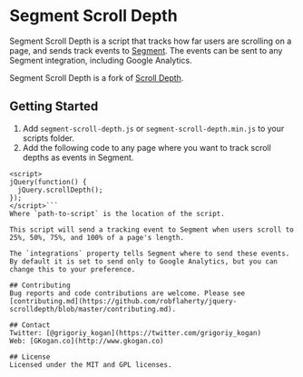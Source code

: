# Segment Scroll Depth
Segment Scroll Depth is a script that tracks how far users are scrolling on a page, and sends track events to [Segment](https://www.segment.com). The events can be sent to any Segment integration, including Google Analytics.

Segment Scroll Depth is a fork of [Scroll Depth](https://github.com/robflaherty/jquery-scrolldepth).

## Getting Started
1. Add `segment-scroll-depth.js` or `segment-scroll-depth.min.js` to your scripts folder.
2. Add the following code to any page where you want to track scroll depths as events in Segment.
```<script src="path-to-script/segment-scroll-depth.min.js"></script>
<script>
jQuery(function() {
  jQuery.scrollDepth();
});
</script>```
Where `path-to-script` is the location of the script.

This script will send a tracking event to Segment when users scroll to 25%, 50%, 75%, and 100% of a page's length.

The `integrations` property tells Segment where to send these events. By default it is set to send only to Google Analytics, but you can change this to your preference.

## Contributing
Bug reports and code contributions are welcome. Please see [contributing.md](https://github.com/robflaherty/jquery-scrolldepth/blob/master/contributing.md).

## Contact
Twitter: [@grigoriy_kogan](https://twitter.com/grigoriy_kogan)
Web: [GKogan.co](http://www.gkogan.co)

## License
Licensed under the MIT and GPL licenses.